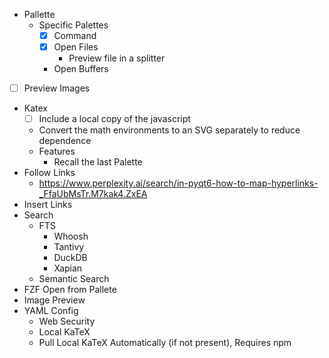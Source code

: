 - Pallette
  - Specific Palettes
      - [X] Command
      - [X] Open Files
          - Preview file in a splitter
      - Open Buffers
- [ ] Preview Images
- Katex
    - [ ] Include a local copy of the javascript
    - Convert the math environments to an SVG separately to reduce dependence
  - Features
      - Recall the last Palette
- Follow Links
    - https://www.perplexity.ai/search/in-pyqt6-how-to-map-hyperlinks-_FfaUbMsTr.M7kak4.ZxEA
- Insert Links
- Search
    - FTS
        - Whoosh
        - Tantivy
        - DuckDB
        - Xapian
    - Semantic Search
- FZF Open from Pallete
- Image Preview
- YAML Config
    - Web Security
    - Local KaTeX
    - Pull Local KaTeX Automatically (if not present), Requires npm
